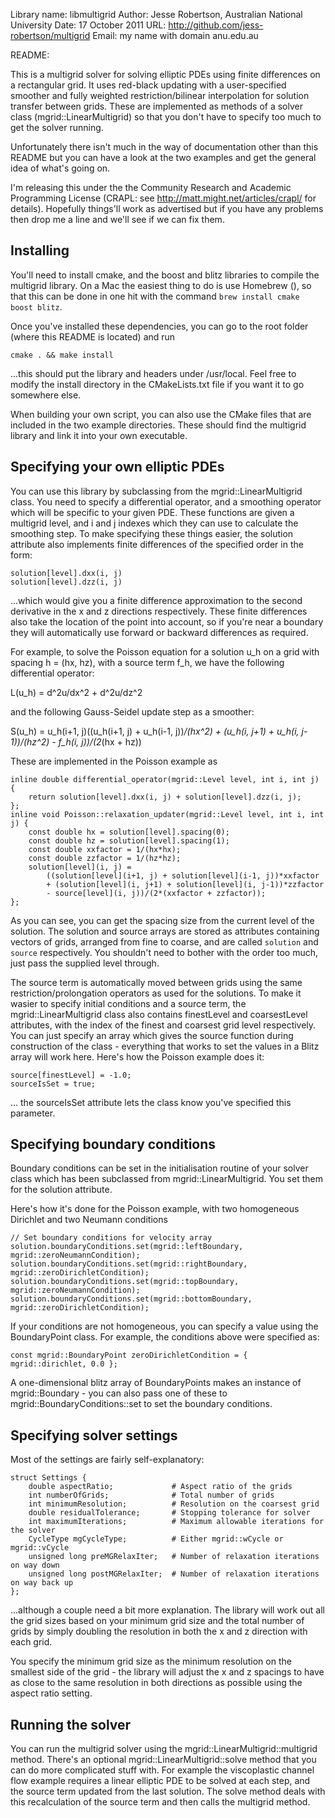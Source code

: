 Library name: libmultigrid
Author: Jesse Robertson, Australian National University
Date: 17 October 2011
URL: http://github.com/jess-robertson/multigrid
Email: my name with domain anu.edu.au

README:

This is a multigrid solver for solving elliptic PDEs using finite differences on a rectangular grid. It uses red-black updating with a user-specified smoother and fully weighted restriction/bilinear interpolation for solution transfer between grids. These are implemented as methods of a solver class (mgrid::LinearMultigrid) so that you don't have to specify too much to get the solver running.

Unfortunately there isn't much in the way of documentation other than this README but you can have a look at the two examples and get the general idea of what's going on.

I'm releasing this under the the Community Research and Academic Programming License (CRAPL: see http://matt.might.net/articles/crapl/ for details). Hopefully things'll work as advertised but if you have any problems then drop me a line and we'll see if we can fix them.



Installing
----------

You'll need to install cmake, and the boost and blitz libraries to compile the multigrid library. On a Mac the easiest thing to do is use Homebrew (), so that this can be done in one hit with the command `brew install cmake boost blitz`.

Once you've installed these dependencies, you can go to the root folder (where this README is located) and run 

	cmake . && make install 

...this should put the library and headers under /usr/local. Feel free to modify the install directory in the CMakeLists.txt file if you want it to go somewhere else.

When building your own script, you can also use the CMake files that are included in the two example directories. These should find the multigrid library and link it into your own executable.



Specifying your own elliptic PDEs
---------------------------------

You can use this library by subclassing from the mgrid::LinearMultigrid class. You need to specify a differential operator, and a smoothing operator which will be specific to your given PDE. These functions are given a multigrid level, and i and j indexes which they can use to calculate the smoothing step. To make specifying these things easier, the solution attribute also implements finite differences of the specified order in the form:

	solution[level].dxx(i, j)
	solution[level].dzz(i, j)

...which would give you a finite difference approximation to the second derivative in the x and z directions respectively. These finite differences also take the location of the point into account, so if you're near a boundary they will automatically use forward or backward differences as required.

For example, to solve the Poisson equation for a solution u_h on a grid with spacing h = (hx, hz), with a source term f_h, we have the following differential operator:

L(u_h) = d^2u/dx^2 + d^2u/dz^2

and the following Gauss-Seidel update step as a smoother:

S(u_h) = u_h(i+1, j)((u_h(i+1, j) + u_h(i-1, j))*/(hx^2)
        + (u_h(i, j+1) + u_h(i, j-1))/(hz^2) 
        - f_h(i, j))/(2*(hx + hz))

These are implemented in the Poisson example as

	inline double differential_operator(mgrid::Level level, int i, int j) {
	    return solution[level].dxx(i, j) + solution[level].dzz(i, j);
	};
	inline void Poisson::relaxation_updater(mgrid::Level level, int i, int j) { 
	    const double hx = solution[level].spacing(0);
	    const double hz = solution[level].spacing(1);
	    const double xxfactor = 1/(hx*hx);
	    const double zzfactor = 1/(hz*hz);
	    solution[level](i, j) = 
	        ((solution[level](i+1, j) + solution[level](i-1, j))*xxfactor
	        + (solution[level](i, j+1) + solution[level](i, j-1))*zzfactor 
	        - source[level](i, j))/(2*(xxfactor + zzfactor));
	};

As you can see, you can get the spacing size from the current level of the solution. The solution and source arrays are stored as attributes containing vectors of grids, arranged from fine to coarse, and are called `solution` and `source` respectively. You shouldn't need to bother with the order too much, just pass the supplied level through.

The source term is automatically moved between grids using the same restriction/prolongation operators as used for the solutions. To make it wasier to specify initial conditions and a source term, the mgrid::LinearMultigrid class also contains finestLevel and coarsestLevel attributes, with the index of the finest and coarsest grid level respectively. You can just specify an array which gives the source function during construction of the class - everything that works to set the values in a Blitz array will work here. Here's how the Poisson example does it:

    source[finestLevel] = -1.0; 
    sourceIsSet = true;   

... the sourceIsSet attribute lets the class know you've specified this parameter.



Specifying boundary conditions
------------------------------

Boundary conditions can be set in the initialisation routine of your solver class which has been subclassed from mgrid::LinearMultigrid. You set them for the solution attribute.

Here's how it's done for the Poisson example, with two homogeneous Dirichlet and two Neumann conditions

	// Set boundary conditions for velocity array 
	solution.boundaryConditions.set(mgrid::leftBoundary,   mgrid::zeroNeumannCondition);
	solution.boundaryConditions.set(mgrid::rightBoundary,  mgrid::zeroDirichletCondition);
	solution.boundaryConditions.set(mgrid::topBoundary,    mgrid::zeroNeumannCondition);    
	solution.boundaryConditions.set(mgrid::bottomBoundary, mgrid::zeroDirichletCondition); 

If your conditions are not homogeneous, you can specify a value using the BoundaryPoint class. For example, the conditions above were specified as:

	const mgrid::BoundaryPoint zeroDirichletCondition = { mgrid::dirichlet, 0.0 };

A one-dimensional blitz array of BoundaryPoints makes an instance of mgrid::Boundary - you can also pass one of these to mgrid::BoundaryConditions::set to set the boundary conditions.



Specifying solver settings
--------------------------

Most of the settings are fairly self-explanatory:

	struct Settings { 
	    double aspectRatio; 			# Aspect ratio of the grids
	    int numberOfGrids; 				# Total number of grids
	    int minimumResolution;			# Resolution on the coarsest grid
	    double residualTolerance;		# Stopping tolerance for solver
	    int maximumIterations;			# Maximum allowable iterations for the solver
	    CycleType mgCycleType;			# Either mgrid::wCycle or mgrid::vCycle
	    unsigned long preMGRelaxIter;	# Number of relaxation iterations on way down
	    unsigned long postMGRelaxIter;	# Number of relaxation iterations on way back up
	};

...although a couple need a bit more explanation. The library will work out all the grid sizes based on your minimum grid size and the total number of grids by simply doubling the resolution in both the x and z direction with each grid. 

You specify the minimum grid size as the minimum resolution on the smallest side of the grid - the library will adjust the x and z spacings to have as close to the same resolution in both directions as possible using the aspect ratio setting.



Running the solver
------------------

You can run the multigrid solver using the mgrid::LinearMultigrid::multigrid method. There's an optional mgrid::LinearMultigrid::solve method that you can do more complicated stuff with. For example the viscoplastic channel flow example requires a linear elliptic PDE to be solved at each step, and the source term updated from the last solution. The solve method deals with this recalculation of the source term and then calls the multigrid method.
